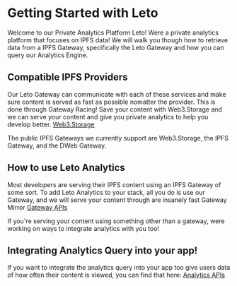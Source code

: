 # Getting Started with Leto

Welcome to our Private Analytics Platform Leto! Were a private analytics platform that focuses on IPFS data! We will walk you though how to retrieve data from a IPFS Gateway, specifically the Leto Gateway and how you can query our Analytics Engine.

## Compatible IPFS Providers

Our Leto Gateway can communicate with each of these services and make sure content is served as fast as possible nomatter the provider. This is done through Gateway Racing! Save your content with Web3.Storage and we can serve your content and give you private analytics to help you develop better. [Web3.Storage](https://web3.storage)

The public IPFS Gateways we currently support are Web3.Storage, the IPFS Gateway, and the DWeb Gateway. 

## How to use Leto Analytics

Most developers are serving their IPFS content using an IPFS Gateway of some sort. To add Leto Analytics to your stack, all you do is use our Gateway, and we will serve your content through are insanely fast Gateway Mirror [Gateway APIs](https://letodev.gitbook.io/leto-documentation-1/gateway-api-doc)

If you're serving your content using something other than a gateway, were working on ways to integrate analytics with you too!



## Integrating Analytics Query into your app! 

If you want to integrate the analytics query into your app too give users data of how often their content is viewed, you can find that here: [Analytics APIs](https://letodev.gitbook.io/leto-documentation-1/analytics)
